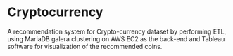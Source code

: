 # Cryptocurrency
A recommendation system for Crypto-currency dataset by performing ETL, using MariaDB galera clustering on AWS EC2 as the back-end and Tableau software for visualization of the recommended coins.
